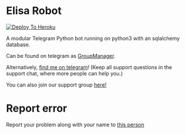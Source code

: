 # Elisa Robot

[![Deploy To Heroku](https://www.herokucdn.com/deploy/button.svg)](https://dashboard.heroku.com/new?template=https://github.com/QueenArzoo/ElisaRobot)

A modular Telegram Python bot running on python3 with an sqlalchemy database.

Can be found on telegram as [GroupManager](https://t.me/ShizukaSupport).

Alternatively, [find me on telegram](https://t.me/ElisaRobot)! (Keep all support questions in the support chat, where more people can help you.)

You can also join our support group [here!](https://t.me/ShizukaSupport)

# Report error
Report your problem along with your name to [this person](https://t.me/GarimaQueen)
